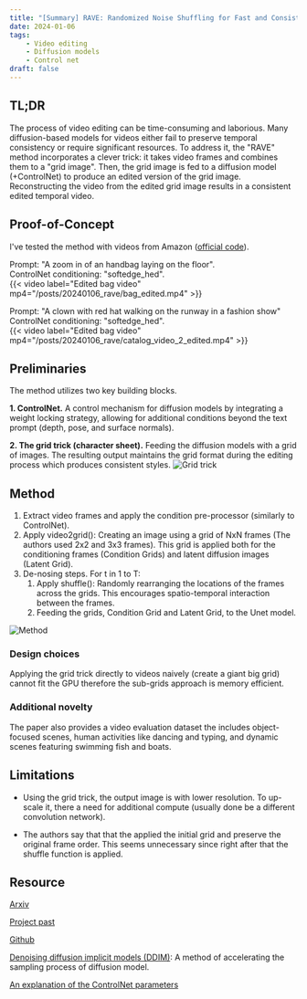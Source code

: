 ```yaml
---
title: "[Summary] RAVE: Randomized Noise Shuffling for Fast and Consistent Video Editing with Diffusion Models"
date: 2024-01-06
tags: 
    - Video editing
    - Diffusion models
    - Control net
draft: false 
---
```


## TL;DR
The process of video editing can be time-consuming and laborious. Many diffusion-based models for videos either fail to preserve temporal consistency or require significant resources. To address it, the "RAVE" method incorporates a clever trick: it takes video frames and combines them to a "grid image". Then, the grid image is fed to a diffusion model (+ControlNet) to produce an edited version of the grid image. Reconstructing the video from the edited grid image results in a consistent edited temporal video.


## Proof-of-Concept
I've tested the method with videos from Amazon ([official code](https://github.com/rehg-lab/RAVE)). 

Prompt: "A zoom in of an handbag laying on the floor". \
ControlNet conditioning: "softedge_hed". \
{{< video label="Edited bag video" mp4="/posts/20240106_rave/bag_edited.mp4" >}}

Prompt: "A clown with red hat walking on the runway in a fashion show" \
ControlNet conditioning: "softedge_hed". \
{{< video label="Edited bag video" mp4="/posts/20240106_rave/catalog_video_2_edited.mp4" >}}


## Preliminaries 
The method utilizes two key building blocks. 

**1. ControlNet.** A control mechanism for diffusion models by integrating a weight locking strategy, allowing for additional conditions beyond the text prompt (depth, pose, and surface normals). 

**2. The grid trick (character sheet).** Feeding the diffusion models with a grid of images. The resulting output maintains the grid format during the editing process which produces consistent styles. 
![Grid trick](/posts/20240106_rave/grid_trick.png)


## Method
1. Extract video frames and apply the condition pre-processor (similarly to ControlNet).
2. Apply video2grid(): Creating an image using a grid of NxN frames (The authors used 2x2 and 3x3 frames). This grid is applied both for the conditioning frames (Condition Grids) and latent diffusion images (Latent Grid).
3. De-nosing steps. For t in 1 to T:
    1. Apply shuffle(): Randomly rearranging the locations of the frames across the grids. This encourages spatio-temporal interaction between the frames.
    2. Feeding the grids, Condition Grid and Latent Grid, to the Unet model.

![Method](/posts/20240106_rave/method.png)


### Design choices
Applying the grid trick directly to videos naively (create a giant big grid) cannot fit the GPU therefore the sub-grids approach is memory efficient.

### Additional novelty
The paper also provides a video evaluation dataset the includes object-focused scenes, human activities like dancing and typing, and dynamic scenes featuring swimming fish and boats.

## Limitations

* Using the grid trick, the output image is with lower resolution. To up-scale it, there a need for additional compute (usually done be a different convolution network).

* The authors say that that the applied the initial grid and preserve the original frame order. This seems unnecessary since right after that the shuffle function is applied.


## Resource
[Arxiv](https://arxiv.org/pdf/2312.04524v1.pdf)

[Project past](https://rave-video.github.io/)

[Github](https://github.com/rehg-lab/RAVE)

[Denoising diffusion implicit models (DDIM)](https://arxiv.org/abs/2010.02502): A method of accelerating the sampling process of diffusion model.

[An explanation of the ControlNet parameters](https://www.andyhtu.com/post/understanding-controlnet-interface-in-automatic-1111-web-ui) 